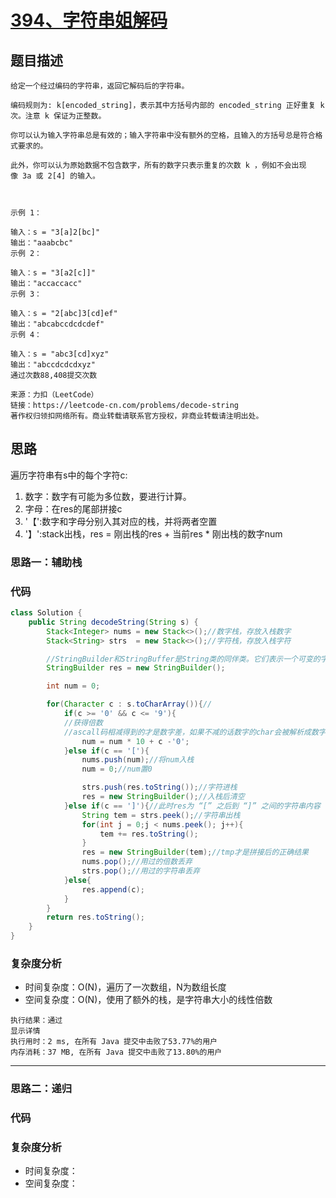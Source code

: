 # [394、字符串姐解码](https://leetcode-cn.com/problems/decode-string/)

## 题目描述
```
给定一个经过编码的字符串，返回它解码后的字符串。

编码规则为: k[encoded_string]，表示其中方括号内部的 encoded_string 正好重复 k 次。注意 k 保证为正整数。

你可以认为输入字符串总是有效的；输入字符串中没有额外的空格，且输入的方括号总是符合格式要求的。

此外，你可以认为原始数据不包含数字，所有的数字只表示重复的次数 k ，例如不会出现像 3a 或 2[4] 的输入。

 

示例 1：

输入：s = "3[a]2[bc]"
输出："aaabcbc"
示例 2：

输入：s = "3[a2[c]]"
输出："accaccacc"
示例 3：

输入：s = "2[abc]3[cd]ef"
输出："abcabccdcdcdef"
示例 4：

输入：s = "abc3[cd]xyz"
输出："abccdcdcdxyz"
通过次数88,408提交次数

来源：力扣（LeetCode）
链接：https://leetcode-cn.com/problems/decode-string
著作权归领扣网络所有。商业转载请联系官方授权，非商业转载请注明出处。
```

## 思路

遍历字符串有s中的每个字符c:
1. 数字：数字有可能为多位数，要进行计算。
2. 字母：在res的尾部拼接c
3. '【':数字和字母分别入其对应的栈，并将两者空置
4. '】':stack出栈，res = 刚出栈的res + 当前res * 刚出栈的数字num

### 思路一：辅助栈

### 代码
```java
class Solution {
    public String decodeString(String s) {
        Stack<Integer> nums = new Stack<>();//数字栈，存放入栈数字
        Stack<String> strs  = new Stack<>();//字符栈，存放入栈字符

        //StringBuilder和StringBuffer是String类的同伴类。它们表示一个可变的字符序列。
        StringBuilder res = new StringBuilder();

        int num = 0;

        for(Character c : s.toCharArray()){//
            if(c >= '0' && c <= '9'){
            //获得倍数
            //ascall码相减得到的才是数字差，如果不减的话数字的char会被解析成数字，比如‘0’对应48，所以需要减‘0’
                num = num * 10 + c -'0';
            }else if(c == '['){
                nums.push(num);//将num入栈
                num = 0;//num置0

                strs.push(res.toString());//字符进栈
                res = new StringBuilder();//入栈后清空
            }else if(c == ']'){//此时res为 “[” 之后到 “]” 之间的字符串内容
                String tem = strs.peek();//字符串出栈
                for(int j = 0;j < nums.peek(); j++){
                    tem += res.toString();
                }
                res = new StringBuilder(tem);//tmp才是拼接后的正确结果
                nums.pop();//用过的倍数丢弃
                strs.pop();//用过的字符串丢弃
            }else{
                res.append(c);
            }
        }
        return res.toString();
    }
}
```
### 复杂度分析
- 时间复杂度：O(N)，遍历了一次数组，N为数组长度
- 空间复杂度：O(N)，使用了额外的栈，是字符串大小的线性倍数
```
执行结果：通过
显示详情
执行用时：2 ms, 在所有 Java 提交中击败了53.77%的用户
内存消耗：37 MB, 在所有 Java 提交中击败了13.80%的用户
```

******
### 思路二：递归

### 代码

### 复杂度分析
- 时间复杂度：
- 空间复杂度：
